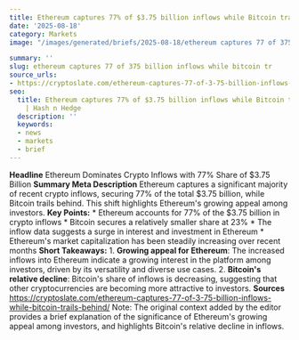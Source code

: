```yaml
---
title: Ethereum captures 77% of $3.75 billion inflows while Bitcoin trails behind
date: '2025-08-18'
category: Markets
image: "/images/generated/briefs/2025-08-18/ethereum captures 77 of 375 billion inflows while bitcoin tr.jpg"

summary: ''
slug: ethereum captures 77 of 375 billion inflows while bitcoin tr
source_urls:
- https://cryptoslate.com/ethereum-captures-77-of-3-75-billion-inflows-while-bitcoin-trails-behind/
seo:
  title: Ethereum captures 77% of $3.75 billion inflows while Bitcoin trails behind
    | Hash n Hedge
  description: ''
  keywords:
  - news
  - markets
  - brief
---
```


**Headline** Ethereum Dominates Crypto Inflows with 77% Share of $3.75 Billion  **Summary Meta Description** Ethereum captures a significant majority of recent crypto inflows, securing 77% of the total $3.75 billion, while Bitcoin trails behind. This shift highlights Ethereum's growing appeal among investors.  **Key Points:**  * Ethereum accounts for 77% of the $3.75 billion in crypto inflows * Bitcoin secures a relatively smaller share at 23% * The inflow data suggests a surge in interest and investment in Ethereum * Ethereum's market capitalization has been steadily increasing over recent months  **Short Takeaways:**  1. **Growing appeal for Ethereum**: The increased inflows into Ethereum indicate a growing interest in the platform among investors, driven by its versatility and diverse use cases. 2. **Bitcoin's relative decline**: Bitcoin's share of inflows is decreasing, suggesting that other cryptocurrencies are becoming more attractive to investors.  **Sources** https://cryptoslate.com/ethereum-captures-77-of-3-75-billion-inflows-while-bitcoin-trails-behind/  Note: The original context added by the editor provides a brief explanation of the significance of Ethereum's growing appeal among investors, and highlights Bitcoin's relative decline in inflows. 
